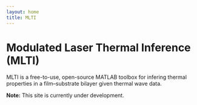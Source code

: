 ```yaml
---
layout: home
title: MLTI
---
```


# Modulated Laser Thermal Inference (MLTI)

MLTI is a free-to-use, open-source MATLAB toolbox for infering thermal properties in a film–substrate bilayer given thermal wave data.

**Note:** This site is currently under development.
